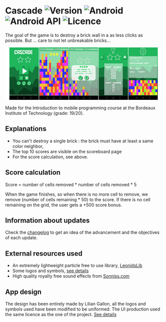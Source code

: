 # Cascade  ![Version](https://img.shields.io/badge/Code_version-2.0-green.svg) ![Android](https://img.shields.io/badge/Android_version-5.0+-green.svg) ![Android API](https://img.shields.io/badge/Android_API-21+-green.svg) ![Licence](https://img.shields.io/badge/License-GNU_GPL_3.0-blue.svg)

The goal of the game is to destroy a brick wall in a as less clicks as possible. But ... care to not let unbreakable bricks...

![preview](.github/screenshot.png)

Made for the Introduction to mobile programming course at the Bordeaux Institute of Technology (grade: 19/20).

## Explanations

- You can't destroy a single brick : the brick must have at least a same color neighbor,
- The top 10 scores are visible on the scoreboard page
- For the score calculation, see above.

## Score calculation

Score = number of cells removed * number of cells removed * 5

When the game finishes, so when there is no more cell to remove, we remove (number of cells remaining * 50) to the score.
If there is no cell remaining on the grid, the user gets a +500 score bonus.

## Information about updates

Check the [changelog](CHANGELOG.md) to get an idea of the advancement and the objectives of each update.

## External resources used

- An extremely lightweight particle free to use library, [LeonidsLib](http://plattysoft.github.io/Leonids/)
- Some logos and symbols, [see details](ui/credits.txt)
- High quality royalty free sound effects from [Sonniss.com](https://sonniss.com/gdc-bundle-license/)

## App design

The design has been entirely made by Lilian Gallon, all the logos and symbols used have been modified to be uniformed.
The UI production used the same licence as the one of the project. [See details](LICENSE.md)
